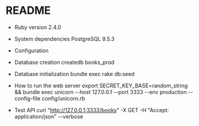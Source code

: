 # README

* Ruby version
  2.4.0

* System dependencies
  PostgreSQL 9.5.3

* Configuration

* Database creation
  createdb books_prod

* Database initialization
  bundle exec rake db:seed

* How to run the web server
  export SECRET_KEY_BASE=random_string && bundle exec unicorn --host 127.0.0.1 --port 3333 --env production --config-file config/unicorn.rb

* Test API
  curl "http://127.0.0.1:3333/books" -X GET -H "Accept: application/json" --verbose
